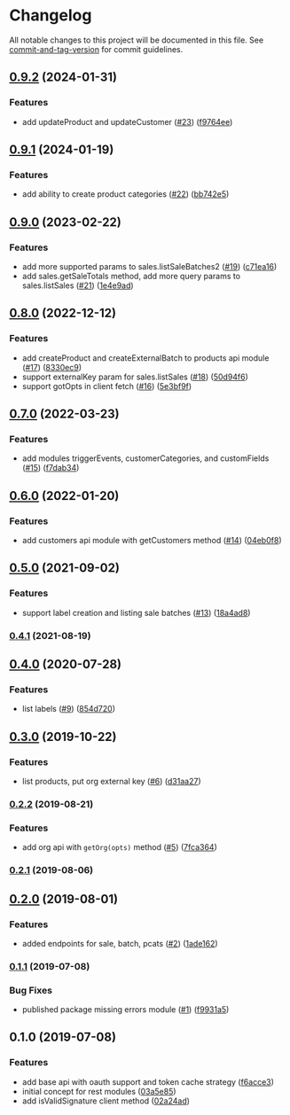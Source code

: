 # Changelog

All notable changes to this project will be documented in this file. See [commit-and-tag-version](https://github.com/absolute-version/commit-and-tag-version) for commit guidelines.

## [0.9.2](https://github.com/SalesVista/api-client-node/compare/v0.9.1...v0.9.2) (2024-01-31)


### Features

* add updateProduct and updateCustomer ([#23](https://github.com/SalesVista/api-client-node/issues/23)) ([f9764ee](https://github.com/SalesVista/api-client-node/commit/f9764ee3bbe3aa7456aaa0edfe4391f60d51c952))

## [0.9.1](https://github.com/SalesVista/api-client-node/compare/v0.9.0...v0.9.1) (2024-01-19)


### Features

* add ability to create product categories ([#22](https://github.com/SalesVista/api-client-node/issues/22)) ([bb742e5](https://github.com/SalesVista/api-client-node/commit/bb742e5f9b6fdd6fd523336e13e962c7f634d78e))

## [0.9.0](https://github.com/SalesVista/api-client-node/compare/v0.8.0...v0.9.0) (2023-02-22)


### Features

* add more supported params to sales.listSaleBatches2 ([#19](https://github.com/SalesVista/api-client-node/issues/19)) ([c71ea16](https://github.com/SalesVista/api-client-node/commit/c71ea16db70704c5386eb030f63a24154f25a629))
* add sales.getSaleTotals method, add more query params to sales.listSales ([#21](https://github.com/SalesVista/api-client-node/issues/21)) ([1e4e9ad](https://github.com/SalesVista/api-client-node/commit/1e4e9ad77d215df9182db0bcd8ae66f99cab5f1e))

## [0.8.0](https://github.com/SalesVista/api-client-node/compare/v0.7.0...v0.8.0) (2022-12-12)


### Features

* add createProduct and createExternalBatch to products api module ([#17](https://github.com/SalesVista/api-client-node/issues/17)) ([8330ec9](https://github.com/SalesVista/api-client-node/commit/8330ec947e6a1eb953ef47fb9fed084d2fd184ce))
* support externalKey param for sales.listSales ([#18](https://github.com/SalesVista/api-client-node/issues/18)) ([50d94f6](https://github.com/SalesVista/api-client-node/commit/50d94f6109fdab42840c63e5dc52605cb42930d8))
* support gotOpts in client fetch ([#16](https://github.com/SalesVista/api-client-node/issues/16)) ([5e3bf9f](https://github.com/SalesVista/api-client-node/commit/5e3bf9f77cd49e3f2dd92699571c0b9b12063f56))

## [0.7.0](https://github.com/SalesVista/api-client-node/compare/v0.6.0...v0.7.0) (2022-03-23)


### Features

* add modules triggerEvents, customerCategories, and customFields ([#15](https://github.com/SalesVista/api-client-node/issues/15)) ([f7dab34](https://github.com/SalesVista/api-client-node/commit/f7dab34d8c8dd18ea3572c3f7235e0e585a0d0d6))

## [0.6.0](https://github.com/SalesVista/api-client-node/compare/v0.5.0...v0.6.0) (2022-01-20)


### Features

* add customers api module with getCustomers method ([#14](https://github.com/SalesVista/api-client-node/issues/14)) ([04eb0f8](https://github.com/SalesVista/api-client-node/commit/04eb0f85bf98682567437244c5d9ca7bf50f338e))

## [0.5.0](https://github.com/SalesVista/api-client-node/compare/v0.4.1...v0.5.0) (2021-09-02)


### Features

* support label creation and listing sale batches ([#13](https://github.com/SalesVista/api-client-node/issues/13)) ([18a4ad8](https://github.com/SalesVista/api-client-node/commit/18a4ad86bab7c67e0e1598e1da52cad50de04ada))

### [0.4.1](https://github.com/SalesVista/api-client-node/compare/v0.4.0...v0.4.1) (2021-08-19)

## [0.4.0](https://github.com/SalesVista/api-client-node/compare/v0.3.0...v0.4.0) (2020-07-28)


### Features

* list labels ([#9](https://github.com/SalesVista/api-client-node/issues/9)) ([854d720](https://github.com/SalesVista/api-client-node/commit/854d720))

## [0.3.0](https://github.com/SalesVista/api-client-node/compare/v0.2.2...v0.3.0) (2019-10-22)


### Features

* list products, put org external key ([#6](https://github.com/SalesVista/api-client-node/issues/6)) ([d31aa27](https://github.com/SalesVista/api-client-node/commit/d31aa27))

### [0.2.2](https://github.com/SalesVista/api-client-node/compare/v0.2.1...v0.2.2) (2019-08-21)


### Features

* add org api with `getOrg(opts)` method ([#5](https://github.com/SalesVista/api-client-node/issues/5)) ([7fca364](https://github.com/SalesVista/api-client-node/commit/7fca364))

### [0.2.1](https://github.com/SalesVista/api-client-node/compare/v0.2.0...v0.2.1) (2019-08-06)



## [0.2.0](https://github.com/SalesVista/api-client-node/compare/v0.1.1...v0.2.0) (2019-08-01)


### Features

* added endpoints for sale, batch, pcats ([#2](https://github.com/SalesVista/api-client-node/issues/2)) ([1ade162](https://github.com/SalesVista/api-client-node/commit/1ade162))



### [0.1.1](https://github.com/SalesVista/api-client-node/compare/v0.1.0...v0.1.1) (2019-07-08)


### Bug Fixes

* published package missing errors module ([#1](https://github.com/SalesVista/api-client-node/issues/1)) ([f9931a5](https://github.com/SalesVista/api-client-node/commit/f9931a5))



## 0.1.0 (2019-07-08)


### Features

* add base api with oauth support and token cache strategy ([f6acce3](https://github.com/SalesVista/api-client-node/commit/f6acce385859675562079c3e7255d1d3252f0edf))
* initial concept for rest modules ([03a5e85](https://github.com/SalesVista/api-client-node/commit/03a5e85))
* add isValidSignature client method ([02a24ad](https://github.com/SalesVista/api-client-node/commit/02a24ad))
